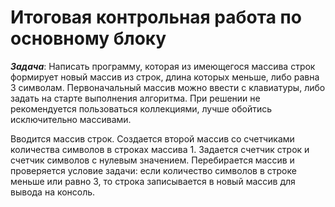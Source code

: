 # Итоговая контрольная работа по основному блоку
_**Задача**_: 
Написать программу, которая из имеющегося массива строк формирует новый массив из строк, длина которых меньше, либо равна 3 символам. Первоначальный массив можно ввести с клавиатуры, либо задать на старте выполнения алгоритма. При решении не рекомендуется пользоваться коллекциями, лучше обойтись исключительно массивами.

Вводится массив строк.
Создается второй массив со счетчиками количества символов в строках массива 1.
Задается счетчик строк и счетчик символов с нулевым значением.
Перебирается массив и проверяется условие задачи: если количество символов в строке меньше или равно 3, то строка записывается в новый массив для вывода на консоль.
